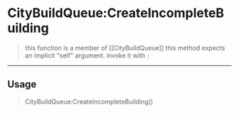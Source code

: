 # CityBuildQueue:CreateIncompleteBuilding
> this function is a member of [[CityBuildQueue]]
> this method expects an implicit "self" argument. invoke it with `:`
-----
## Usage
> CityBuildQueue:CreateIncompleteBuilding()
